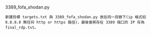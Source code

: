 3389_fofa_shodan.py

```
新建目標 targets.txt 與 3389_fofa_shodan.py 放在同一目錄下(ip 格式如 8.8.8.8 無任何 http or https 路徑)，最後會將存在 3389 端口的 IP 存為 final_rdp.txt。
```
